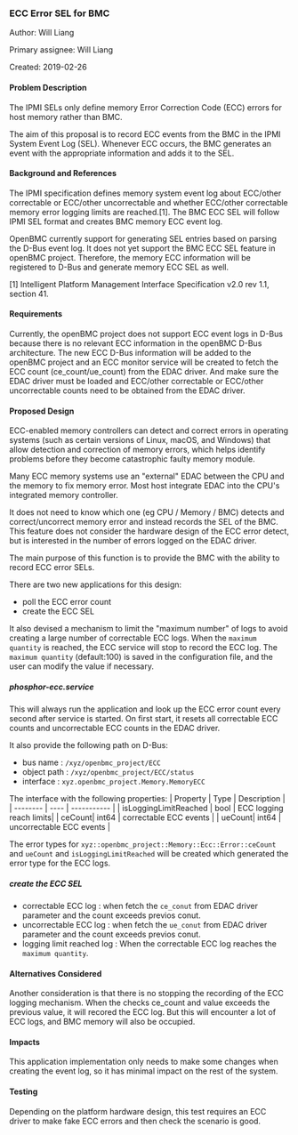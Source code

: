 ### ECC Error SEL for BMC

Author: Will Liang

Primary assignee: Will Liang

Created: 2019-02-26

#### Problem Description

The IPMI SELs only define memory Error Correction Code (ECC) errors for host
memory rather than BMC.

The aim of this proposal is to record ECC events from the BMC in the IPMI System
Event Log (SEL). Whenever ECC occurs, the BMC generates an event with the
appropriate information and adds it to the SEL.

#### Background and References

The IPMI specification defines memory system event log about ECC/other
correctable or ECC/other uncorrectable and whether ECC/other correctable memory
error logging limits are reached.[1]. The BMC ECC SEL will follow IPMI SEL
format and creates BMC memory ECC event log.

OpenBMC currently support for generating SEL entries based on parsing the D-Bus
event log. It does not yet support the BMC ECC SEL feature in openBMC project.
Therefore, the memory ECC information will be registered to D-Bus and generate
memory ECC SEL as well.

[1] Intelligent Platform Management Interface Specification v2.0 rev 1.1,
section 41.

#### Requirements

Currently, the openBMC project does not support ECC event logs in D-Bus because
there is no relevant ECC information in the openBMC D-Bus architecture.
The new ECC D-Bus information will be added to the openBMC project and an ECC
monitor service will be created to fetch the ECC count (ce_count/ue_count) from
the EDAC driver. And make sure the EDAC driver must be loaded and ECC/other
correctable or ECC/other uncorrectable counts need to be obtained from the EDAC
driver.

#### Proposed Design

ECC-enabled memory controllers can detect and correct errors in operating
systems (such as certain versions of Linux, macOS, and Windows) that allow
detection and correction of memory errors, which helps identify problems before
they become catastrophic faulty memory module.

Many ECC memory systems use an "external" EDAC between the CPU and the memory
to fix memory error. Most host integrate EDAC into the CPU's integrated memory
controller.

It does not need to know which one (eg CPU / Memory / BMC) detects and
correct/uncorrect memory error and instead records the SEL of the BMC.
This feature does not consider the hardware design of the ECC error detect,
but is interested in the number of errors logged on the EDAC driver.

The main purpose of this function is to provide the BMC with the ability to
record ECC error SELs.

There are two new applications for this design:

- poll the ECC error count
- create the ECC SEL

It also devised a mechanism to limit the "maximum number" of logs to avoid
creating a large number of correctable ECC logs. When the `maximum quantity` is
reached, the ECC service will stop to record the ECC log. The `maximum quantity`
(default:100) is saved in the configuration file, and the user can modify the
value if necessary.

##### phosphor-ecc.service

This will always run the application and look up the ECC error count every
second after service is started. On first start, it resets all correctable ECC
counts and uncorrectable ECC counts in the EDAC driver.

It also provide the following path on D-Bus:

- bus name    : `/xyz/openbmc_project/ECC`
- object path : `/xyz/openbmc_project/ECC/status`
- interface   : `xyz.openbmc_project.Memory.MemoryECC`

The interface with the following properties:
| Property | Type | Description |
| -------- | ---- | ----------- |
| isLoggingLimitReached | bool | ECC logging reach limits|
| ceCount| int64 | correctable ECC events |
| ueCount| int64 | uncorrectable ECC events |

The error types for `xyz::openbmc_project::Memory::Ecc::Error::ceCount` and
`ueCount` and `isLoggingLimitReached` will be created which generated the error
type for the ECC logs.

##### create the ECC SEL

- correctable ECC log : when fetch the `ce_conut` from EDAC driver parameter and
  the count exceeds previos conut.
- uncorrectable ECC log : when fetch the `ue_conut` from EDAC driver parameter
  and the count exceeds previos conut.
- logging limit reached log : When the correctable ECC log reaches the
  `maximum quantity`.

#### Alternatives Considered

Another consideration is that there is no stopping the recording of the ECC
logging mechanism.
When the checks ce_count and value exceeds the previous value, it will recored
the ECC log. But this will encounter a lot of ECC logs, and BMC memory will
also be occupied.

#### Impacts

This application implementation only needs to make some changes when
creating the event log, so it has minimal impact on the rest of the system.

#### Testing

Depending on the platform hardware design, this test requires an ECC
driver to make fake ECC errors and then check the scenario is good.